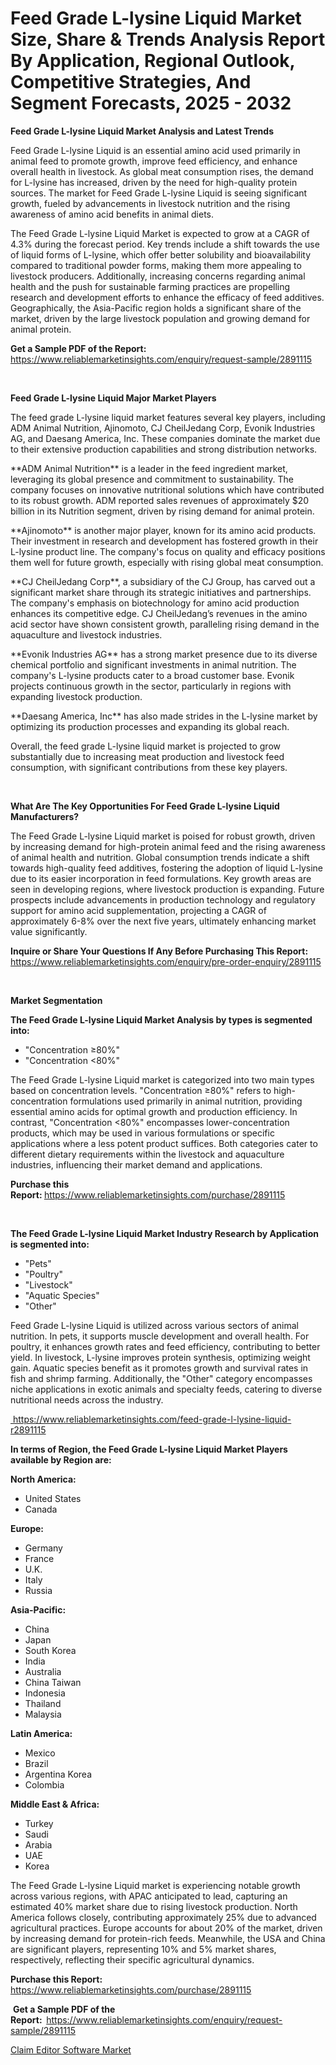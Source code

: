 <p><h1>Feed Grade L-lysine Liquid Market Size, Share & Trends Analysis Report By Application, Regional Outlook, Competitive Strategies, And Segment Forecasts, 2025 - 2032</h1></p><p><strong>Feed Grade L-lysine Liquid Market Analysis and Latest Trends</strong></p>
<p><p>Feed Grade L-lysine Liquid is an essential amino acid used primarily in animal feed to promote growth, improve feed efficiency, and enhance overall health in livestock. As global meat consumption rises, the demand for L-lysine has increased, driven by the need for high-quality protein sources. The market for Feed Grade L-lysine Liquid is seeing significant growth, fueled by advancements in livestock nutrition and the rising awareness of amino acid benefits in animal diets.</p><p>The Feed Grade L-lysine Liquid Market is expected to grow at a CAGR of 4.3% during the forecast period. Key trends include a shift towards the use of liquid forms of L-lysine, which offer better solubility and bioavailability compared to traditional powder forms, making them more appealing to livestock producers. Additionally, increasing concerns regarding animal health and the push for sustainable farming practices are propelling research and development efforts to enhance the efficacy of feed additives. Geographically, the Asia-Pacific region holds a significant share of the market, driven by the large livestock population and growing demand for animal protein.</p></p>
<p><strong>Get a Sample PDF of the Report:&nbsp;</strong> <a href="https://www.reliablemarketinsights.com/enquiry/request-sample/2891115?utm_campaign=3320&utm_medium=2&utm_source=Github&utm_content=ia&utm_term=14032025&utm_id=feed-grade-l-lysine-liquid">https://www.reliablemarketinsights.com/enquiry/request-sample/2891115</a></p>
<p>&nbsp;</p>
<p><strong>Feed Grade L-lysine Liquid Major Market Players</strong></p>
<p><p>The feed grade L-lysine liquid market features several key players, including ADM Animal Nutrition, Ajinomoto, CJ CheilJedang Corp, Evonik Industries AG, and Daesang America, Inc. These companies dominate the market due to their extensive production capabilities and strong distribution networks.</p><p>**ADM Animal Nutrition** is a leader in the feed ingredient market, leveraging its global presence and commitment to sustainability. The company focuses on innovative nutritional solutions which have contributed to its robust growth. ADM reported sales revenues of approximately $20 billion in its Nutrition segment, driven by rising demand for animal protein.</p><p>**Ajinomoto** is another major player, known for its amino acid products. Their investment in research and development has fostered growth in their L-lysine product line. The company's focus on quality and efficacy positions them well for future growth, especially with rising global meat consumption.</p><p>**CJ CheilJedang Corp**, a subsidiary of the CJ Group, has carved out a significant market share through its strategic initiatives and partnerships. The company's emphasis on biotechnology for amino acid production enhances its competitive edge. CJ CheilJedang’s revenues in the amino acid sector have shown consistent growth, paralleling rising demand in the aquaculture and livestock industries.</p><p>**Evonik Industries AG** has a strong market presence due to its diverse chemical portfolio and significant investments in animal nutrition. The company's L-lysine products cater to a broad customer base. Evonik projects continuous growth in the sector, particularly in regions with expanding livestock production.</p><p>**Daesang America, Inc** has also made strides in the L-lysine market by optimizing its production processes and expanding its global reach. </p><p>Overall, the feed grade L-lysine liquid market is projected to grow substantially due to increasing meat production and livestock feed consumption, with significant contributions from these key players.</p></p>
<p>&nbsp;</p>
<p><strong>What Are The Key Opportunities For Feed Grade L-lysine Liquid Manufacturers?</strong></p>
<p><p>The Feed Grade L-lysine Liquid market is poised for robust growth, driven by increasing demand for high-protein animal feed and the rising awareness of animal health and nutrition. Global consumption trends indicate a shift towards high-quality feed additives, fostering the adoption of liquid L-lysine due to its easier incorporation in feed formulations. Key growth areas are seen in developing regions, where livestock production is expanding. Future prospects include advancements in production technology and regulatory support for amino acid supplementation, projecting a CAGR of approximately 6-8% over the next five years, ultimately enhancing market value significantly.</p></p>
<p><strong>Inquire or Share Your Questions If Any Before Purchasing This Report:</strong> <a href="https://www.reliablemarketinsights.com/enquiry/pre-order-enquiry/2891115?utm_campaign=3320&utm_medium=2&utm_source=Github&utm_content=ia&utm_term=14032025&utm_id=feed-grade-l-lysine-liquid">https://www.reliablemarketinsights.com/enquiry/pre-order-enquiry/2891115</a></p>
<p>&nbsp;</p>
<p><strong>Market Segmentation</strong></p>
<p><strong>The Feed Grade L-lysine Liquid Market Analysis by types is segmented into:</strong></p>
<p><ul><li>"Concentration ≥80%"</li><li>"Concentration <80%"</li></ul></p>
<p><p>The Feed Grade L-lysine Liquid market is categorized into two main types based on concentration levels. "Concentration ≥80%" refers to high-concentration formulations used primarily in animal nutrition, providing essential amino acids for optimal growth and production efficiency. In contrast, "Concentration <80%" encompasses lower-concentration products, which may be used in various formulations or specific applications where a less potent product suffices. Both categories cater to different dietary requirements within the livestock and aquaculture industries, influencing their market demand and applications.</p></p>
<p><strong>Purchase this Report:&nbsp;</strong><a href="https://www.reliablemarketinsights.com/purchase/2891115?utm_campaign=3320&utm_medium=2&utm_source=Github&utm_content=ia&utm_term=14032025&utm_id=feed-grade-l-lysine-liquid">https://www.reliablemarketinsights.com/purchase/2891115</a></p>
<p>&nbsp;</p>
<p><strong>The Feed Grade L-lysine Liquid Market Industry Research by Application is segmented into:</strong></p>
<p><ul><li>"Pets"</li><li>"Poultry"</li><li>"Livestock"</li><li>"Aquatic Species"</li><li>"Other"</li></ul></p>
<p><p>Feed Grade L-lysine Liquid is utilized across various sectors of animal nutrition. In pets, it supports muscle development and overall health. For poultry, it enhances growth rates and feed efficiency, contributing to better yield. In livestock, L-lysine improves protein synthesis, optimizing weight gain. Aquatic species benefit as it promotes growth and survival rates in fish and shrimp farming. Additionally, the "Other" category encompasses niche applications in exotic animals and specialty feeds, catering to diverse nutritional needs across the industry.</p></p>
<p><a href="https://www.reliablemarketinsights.com/feed-grade-l-lysine-liquid-r2891115?utm_campaign=3320&utm_medium=2&utm_source=Github&utm_content=ia&utm_term=14032025&utm_id=feed-grade-l-lysine-liquid">&nbsp;https://www.reliablemarketinsights.com/feed-grade-l-lysine-liquid-r2891115</a></p>
<p><strong>In terms of Region, the Feed Grade L-lysine Liquid Market Players available by Region are:</strong></p>
<p>
    <p> <strong> North America: </strong>
        <ul>
            <li>United States</li>
            <li>Canada</li>
        </ul>
        </p> 
    <p> <strong> Europe: </strong>
        <ul>
            <li>Germany</li>
            <li>France</li>
            <li>U.K.</li>
            <li>Italy</li>
            <li>Russia</li>
        </ul>
        </p> 
    <p> <strong> Asia-Pacific: </strong>
        <ul>
            <li>China</li>
            <li>Japan</li>
            <li>South Korea</li>
            <li>India</li>
            <li>Australia</li>
            <li>China Taiwan</li>
            <li>Indonesia</li>
            <li>Thailand</li>
            <li>Malaysia</li>
        </ul>
        </p> 
    <p> <strong> Latin America: </strong>
        <ul>
            <li>Mexico</li>
            <li>Brazil</li>
            <li>Argentina Korea</li>
            <li>Colombia</li>
        </ul>
        </p> 
    <p> <strong> Middle East & Africa: </strong>
        <ul>
            <li>Turkey</li>
            <li>Saudi</li>
            <li>Arabia</li>
            <li>UAE</li>
            <li>Korea</li>
        </ul>
    </p>
    </p>
<p><p>The Feed Grade L-lysine Liquid market is experiencing notable growth across various regions, with APAC anticipated to lead, capturing an estimated 40% market share due to rising livestock production. North America follows closely, contributing approximately 25% due to advanced agricultural practices. Europe accounts for about 20% of the market, driven by increasing demand for protein-rich feeds. Meanwhile, the USA and China are significant players, representing 10% and 5% market shares, respectively, reflecting their specific agricultural dynamics.</p></p>
<p><strong>Purchase this Report: </strong><a href="https://www.reliablemarketinsights.com/purchase/2891115?utm_campaign=3320&utm_medium=2&utm_source=Github&utm_content=ia&utm_term=14032025&utm_id=feed-grade-l-lysine-liquid">https://www.reliablemarketinsights.com/purchase/2891115</a></p>
<p>&nbsp;<strong>Get a Sample PDF of the Report:&nbsp;&nbsp;</strong><a href="https://www.reliablemarketinsights.com/enquiry/request-sample/2891115?utm_campaign=3320&utm_medium=2&utm_source=Github&utm_content=ia&utm_term=14032025&utm_id=feed-grade-l-lysine-liquid">https://www.reliablemarketinsights.com/enquiry/request-sample/2891115</a></p>
<p><strong></strong></p>
<p><p><a href="https://github.com/AlisaRowe24/Market-Research-Report-List-1/blob/main/claim-editor-software-market.md?utm_campaign=3320&utm_medium=2&utm_source=Github&utm_content=ia&utm_term=14032025&utm_id=feed-grade-l-lysine-liquid">Claim Editor Software Market</a></p></p>